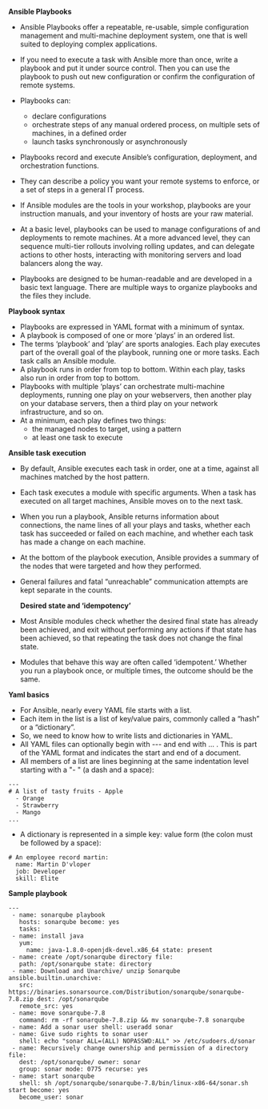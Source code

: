 **Ansible Playbooks**

- Ansible Playbooks offer a repeatable, re-usable, simple configuration management and multi-machine deployment system, one that is well suited to deploying complex applications. 
- If you need to execute a task with Ansible more than once, write a playbook and put it under source control. Then you can use the playbook to push out new configuration or confirm the configuration of remote systems.
- Playbooks can:
    - declare configurations
    - orchestrate steps of any manual ordered process, on multiple sets of machines, in a defined order
    - launch tasks synchronously or asynchronously

- Playbooks record and execute Ansible’s configuration, deployment, and orchestration functions. 
- They can describe a policy you want your remote systems to enforce, or a set of steps in a general IT process.
- If Ansible modules are the tools in your workshop, playbooks are your instruction manuals, and your inventory of hosts are your raw material.
- At a basic level, playbooks can be used to manage configurations of and deployments to remote machines. At a more advanced level, they can sequence multi-tier rollouts involving rolling updates,
  and can delegate actions to other hosts, interacting with monitoring servers and load balancers along the way.
- Playbooks are designed to be human-readable and are developed in a basic text language. There are multiple ways to organize playbooks and the files they include.

**Playbook syntax**

- Playbooks are expressed in YAML format with a minimum of syntax.
- A playbook is composed of one or more ‘plays’ in an ordered list. 
- The terms ‘playbook’ and ‘play’ are sports analogies. Each play executes part of the overall goal of the playbook, running one or more tasks. Each task calls an Ansible module.
- A playbook runs in order from top to bottom. Within each play, tasks also run in order from top to bottom.
- Playbooks with multiple ‘plays’ can orchestrate multi-machine deployments, running one play on your webservers, then another play on your database servers, then a third play on your network infrastructure, and so on.
- At a minimum, each play defines two things:
   - the managed nodes to target, using a pattern
   - at least one task to execute

**Ansible task execution**

- By default, Ansible executes each task in order, one at a time, against all machines matched by the host pattern. 
- Each task executes a module with specific arguments. When a task has executed on all target machines, Ansible moves on to the next task.
- When you run a playbook, Ansible returns information about connections, the name lines of all your plays and tasks, whether each task has succeeded or failed on each machine, and whether each task has made a change on each machine. 
- At the bottom of the playbook execution, Ansible provides a summary of the nodes that were targeted and how they performed. 
- General failures and fatal “unreachable” communication attempts are kept separate in the counts.

   **Desired state and ‘idempotency’**

- Most Ansible modules check whether the desired final state has already been achieved, and exit without performing any actions if that state has been achieved, so that repeating the task does not change the final state. 
- Modules that behave this way are often called ‘idempotent.’ Whether you run a playbook once, or multiple times, the outcome should be the same.

**Yaml basics**

- For Ansible, nearly every YAML file starts with a list. 
- Each item in the list is a list of key/value pairs, commonly called a “hash” or a “dictionary”. 
- So, we need to know how to write lists and dictionaries in YAML.
- All YAML files can optionally begin with --- and end with ... . This is part of the YAML format and indicates the start and end of a document.
- All members of a list are lines beginning at the same indentation level starting with a "- " (a dash and a space):
```
---
# A list of tasty fruits - Apple
  - Orange
  - Strawberry
  - Mango
...
```

- A dictionary is represented in a simple key: value form (the colon must be followed by a space): 
```
# An employee record martin:
  name: Martin D'vloper 
  job: Developer
  skill: Elite
```

**Sample playbook**
```
---
 - name: sonarqube playbook
   hosts: sonarqube become: yes
   tasks:
 - name: install java
   yum:
     name: java-1.8.0-openjdk-devel.x86_64 state: present
 - name: create /opt/sonarqube directory file:
   path: /opt/sonarqube state: directory
 - name: Download and Unarchive/ unzip Sonarqube ansible.builtin.unarchive:
   src: https://binaries.sonarsource.com/Distribution/sonarqube/sonarqube-7.8.zip dest: /opt/sonarqube
   remote_src: yes
 - name: move sonarqube-7.8
   command: rm -rf sonarqube-7.8.zip && mv sonarqube-7.8 sonarqube
 - name: Add a sonar user shell: useradd sonar
 - name: Give sudo rights to sonar user
   shell: echo "sonar ALL=(ALL) NOPASSWD:ALL" >> /etc/sudoers.d/sonar
 - name: Recursively change ownership and permission of a directory file:
   dest: /opt/sonarqube/ owner: sonar
   group: sonar mode: 0775 recurse: yes
 - name: start sonarqube
   shell: sh /opt/sonarqube/sonarqube-7.8/bin/linux-x86-64/sonar.sh start become: yes
   become_user: sonar
```